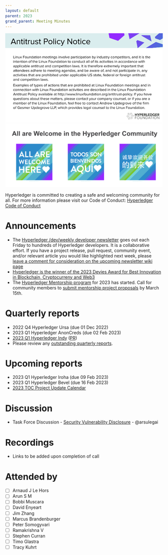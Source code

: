 ```yaml
---
layout: default
parent: 2023
grand_parent: Meeting Minutes
---
```

![Antitrust Policy Notice](../images/antitrust-policy-notice.png "Antitrust Policy Notice")
![All are Welcome in the Hyperledger Community](../images/all-are-welcome.png "All are Welcome in the Hyperledger Community")

Hyperledger is committed to creating a safe and welcoming community for all. For more information please visit our Code of Conduct: [Hyperledger Code of Conduct](https://toc.hyperledger.org/governing-documents/code-of-conduct.html)

# Announcements
* The [Hyperledger /dev/weekly developer newsletter](https://wiki.hyperledger.org/pages/viewpage.action?pageId=39618905) goes out each Friday to hundreds of Hyperledger developers. It is a collaborative effort. If you have a project release, pull request, community event, and/or relevant article you would like highlighted next week, please [leave a comment for consideration on the upcoming newsletter wiki page](https://wiki.hyperledger.org/display/DR/2021)
* [Hyperledger is the winner of the 2023 Devies Award for Best Innovation in Blockchain, Cryptocurreny and Web3](https://www.developerweek.com/awards/)
* The [Hyperledger Mentorship program](https://wiki.hyperledger.org/display/INTERN/Hyperledger+Mentorship+Program) for 2023 has started. Call for community members to [submit mentorship project proposals](https://wiki.hyperledger.org/display/INTERN/Mentorship+Projects) by March 15th.

# Quarterly reports
* 2022 Q4 Hyperledger Ursa (due 01 Dec 2022)
* 2023 Q1 Hyperledger AnonCreds (due 02 Feb 2023)
* [2023 Q1 Hyperledger Indy](https://github.com/hyperledger/toc/blob/44249e76ac811f30b087765383d63e2bbc074c3a/project-reports/2023/2023-Q1-Hyperledger-Indy.md) ([PR](https://github.com/hyperledger/toc/pull/58))
* Please review any [outstanding quarterly reports](https://github.com/hyperledger/toc/pulls?q=is%3Apr+is%3Aopen+label%3Aquarterly-report+user-review-requested%3A%40me).

# Upcoming reports
* 2023 Q1 Hyperledger Iroha (due 09 Feb 2023)
* 2023 Q1 Hyperledger Bevel (due 16 Feb 2023)
* [2023 TOC Project Update Calendar](https://wiki.hyperledger.org/display/TSC/2023+TOC+Project+Update+Calendar)

# Discussion
* Task Force Discussion - [Security Vulnerability Disclosure](https://github.com/hyperledger/toc/issues/48) - @arsulegai

# Recordings
* Links to be added upon completion of call

# Attended by
* [ ] Arnaud J Le Hors
* [ ] Arun S M
* [ ] Bobbi Muscara
* [ ] David Enyeart
* [ ] Jim Zhang
* [ ] Marcus Brandenburger 
* [ ] Peter Somogyvari
* [ ] Ramakrishna V 
* [ ] Stephen Curran 
* [ ] Timo Glastra
* [ ] Tracy Kuhrt
